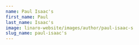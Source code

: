 ```yaml
---
name: Paul Isaac's
first_name: Paul
last_name: Isaac's
image: linaro-website/images/author/paul-isaac-s
slug_name: paul-isaac's
---
```


